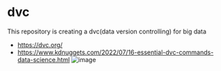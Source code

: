 # dvc
This repository is creating a dvc(data version controlling) for big data
- https://dvc.org/
- https://www.kdnuggets.com/2022/07/16-essential-dvc-commands-data-science.html
![image](https://user-images.githubusercontent.com/52736275/198870239-7f67fc1d-3eb1-413f-bf09-b2f4cdb355ed.png)
